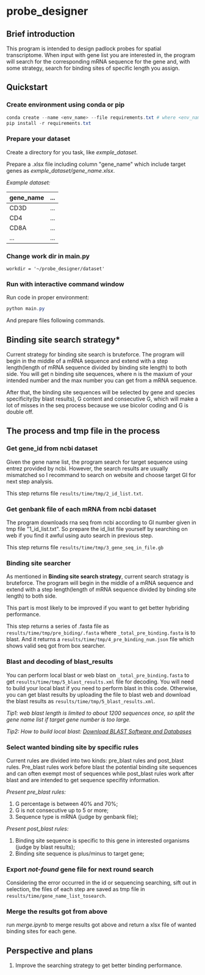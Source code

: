 # probe_designer

## Brief introduction

This program is intended to design padlock probes for spatial transcriptome. When input with gene list you are interested in, the program will search for the corresponding mRNA sequence for the gene and, with some strategy, search for binding sites of specific length you assign.

## Quickstart

### Create environment using conda or pip

```powershell
conda create --name <env_name> --file requirements.txt # where <env_name> could be probe_designer for example
pip install -r requirements.txt
```

### Prepare your dataset

Create a directory for you task, like *exmple_dataset*.

Prepare a .xlsx file including column "gene_name" which include target genes as *exmple_dataset/gene_name.xlsx*.

*Example dataset:*

| gene_name |... |
| --------  |--- |
| CD3D      |... |
| CD4      |... |
| CD8A      |... |
| ...       |... |

### Change work dir in main.py

`workdir = '~/probe_designer/dataset'`

### Run with interactive command window

Run code in proper environment:

```powershell
python main.py
```

And prepare files following commands.

## Binding site search strategy*

Current strategy for binding site search is bruteforce. The program will begin in the middle of a mRNA sequence and extend with a step length(length of mRNA sequence divided by binding site length) to both side. You will get n binding site sequences, where n is the maxium of your intended number and the max number you can get from a mRNA sequence.

After that, the binding site sequences will be selected by gene and species specificity(by blast results), G content and consecutive G, which will make a lot of misses in the seq process because we use bicolor coding and G is double off.

## The process and tmp file in the process

### Get gene_id from ncbi dataset

Given the gene name list, the program search for target sequence using entrez provided by ncbi. However, the search results are usually mismatched so I recommand to search on website and choose target GI for next step analysis.

This step returns file `results/time/tmp/2_id_list.txt`.

### Get genbank file of each mRNA from ncbi dataset

The program downloads rna seq from ncbi according to GI number given in tmp file "1_id_list.txt". So prepare the id_list file yourself by searching on web if you find it awful using auto search in previous step.

This step returns file `results/time/tmp/3_gene_seq_in_file.gb`

### Binding site searcher

As mentioned in **Binding site search strategy**, current search stratagy is bruteforce. The program will begin in the middle of a mRNA sequence and extend with a step length(length of mRNA sequence divided by binding site length) to both side.

This part is most likely to be improved if you want to get better hybriding performance.

This step returns a series of .fasta file as `results/time/tmp/pre_biding/.fasta` where `_total_pre_binding.fasta` is to blast. And it returns a `results/time/tmp/4_pre_binding_num.json` file which shows valid seq got from box searcher.

### Blast and decoding of blast_results

You can perform local blast or web blast on `_total_pre_binding.fasta` to get `results/time/tmp/5_blast_results.xml` file for decoding. You will need to build your local blast if you need to perform blast in this code. Otherwise, you can get blast results by uploading the file to blast web and download the blast results as `results/time/tmp/5_blast_results.xml`.

*Tip1: web blast length is limited to about 1200 sequences once, so split the gene name list if target gene number is too large.*

*Tip2: How to build local blast: [Download BLAST Software and Databases](https://blast.ncbi.nlm.nih.gov/doc/blast-help/downloadblastdata.html)*

### Select wanted binding site by specific rules

Current rules are divided into two kinds: pre_blast rules and post_blast rules. Pre_blast rules work before blast the potential binding site sequences and can often exempt most of sequences while post_blast rules work after blast and are intended to get sequence specifity information.

*Present pre_blast rules:*

1. G percentage is between 40% and 70%;
2. G is not consecutive up to 5 or more;
3. Sequence type is mRNA (judge by genbank file);

*Present post_blast rules:*

1. Binding site sequence is specific to this gene in interested organisms (judge by blast results);
2. Binding site sequence is plus/minus to target gene;

### Export *not-found* gene file for next round search

Considering the error occurred in the id or sequencing searching, sift out in selection, the files of each step are saved as tmp file in `results/time/gene_name_list_tosearch`.

### Merge the results got from above

run *merge.ipynb* to merge results got above and return a xlsx file of wanted binding sites for each gene.

## Perspective and plans

1. Improve the searching strategy to get better binding performance.
